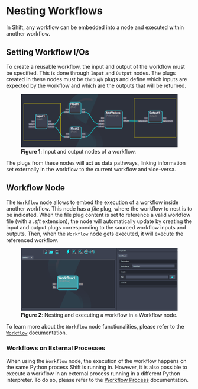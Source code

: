 # Nesting Workflows

In Shift, any workflow can be embedded into a node and executed within another workflow.

## Setting Workflow I/Os

To create a reusable workflow, the input and output of the workflow must be specified. This is done through `Input` and `Output` nodes. The plugs created in these nodes must be `through` plugs and define which inputs are expected by the workflow and which are the outputs that will be returned.
<figure>
      <img src="images/workflow_ios.png" alt="Workflow I/Os">
      <figcaption><b>Figure 1</b>: Input and output nodes of a workflow.</figcaption>
</figure>

The plugs from these nodes will act as data pathways, linking information set externally in the workflow to the current workflow and vice-versa.

## Workflow Node

The `Workflow` node allows to embed the execution of a workflow inside another workflow. This node has a *file* plug, where the workflow to nest is to be indicated. When the file plug content is set to reference a valid workflow file (with a *.sft* extension), the node will automatically update by creating the input and output plugs corresponding to the sourced workflow inputs and outputs. Then, when the `Workflow` node gets executed, it will execute the referenced workflow.

<figure>
      <img src="images/workflow_nesting.gif" alt="Workflow nesting">
      <figcaption><b>Figure 2</b>: Nesting and executing a workflow in a Workflow node.</figcaption>
</figure>

To learn more about the `Workflow` node functionalities, please refer to the [`Workflow`](../../reference/nodes/workflow) documentation.

### Workflows on External Processes

When using the `Workflow` node, the execution of the workflow happens on the same Python process Shift is running in. However, it is also possible to execute a workflow in an external process running in a different Python interpreter. To do so, please refer to the [Workflow Process](../../reference/nodes/workflow#workflowprocess-node) documentation.
